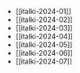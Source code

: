 - [[italki-2024-01]]
- [[italki-2024-02]]
- [[italki-2024-03]]
- [[italki-2024-04]]
- [[italki-2024-05]]
- [[italki-2024-06]]
- [[italki-2024-07]]